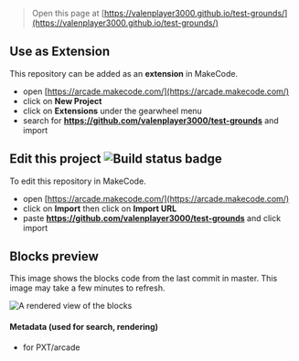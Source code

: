  


> Open this page at [https://valenplayer3000.github.io/test-grounds/](https://valenplayer3000.github.io/test-grounds/)

## Use as Extension

This repository can be added as an **extension** in MakeCode.

* open [https://arcade.makecode.com/](https://arcade.makecode.com/)
* click on **New Project**
* click on **Extensions** under the gearwheel menu
* search for **https://github.com/valenplayer3000/test-grounds** and import

## Edit this project ![Build status badge](https://github.com/valenplayer3000/test-grounds/workflows/MakeCode/badge.svg)

To edit this repository in MakeCode.

* open [https://arcade.makecode.com/](https://arcade.makecode.com/)
* click on **Import** then click on **Import URL**
* paste **https://github.com/valenplayer3000/test-grounds** and click import

## Blocks preview

This image shows the blocks code from the last commit in master.
This image may take a few minutes to refresh.

![A rendered view of the blocks](https://github.com/valenplayer3000/test-grounds/raw/master/.github/makecode/blocks.png)

#### Metadata (used for search, rendering)

* for PXT/arcade
<script src="https://makecode.com/gh-pages-embed.js"></script><script>makeCodeRender("{{ site.makecode.home_url }}", "{{ site.github.owner_name }}/{{ site.github.repository_name }}");</script>
